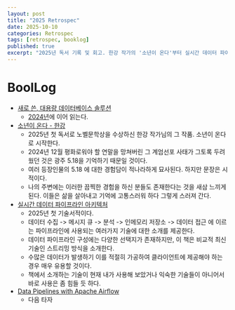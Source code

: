 ```yaml
---
layout: post
title: "2025 Retrospec"
date: 2025-10-10
categories: Retrospec
tags: [retrospec, booklog]
published: true
excerpt: "2025년 독서 기록 및 회고. 한강 작가의 '소년이 온다'부터 실시간 데이터 파이프라인, Apache Airflow까지 기술서와 문학을 아우르는 독서 여정."
---
```


# BoolLog

- [새로 쓴, 대용량 데이터베이스 솔루션](https://product.kyobobook.co.kr/detail/S000001562334)
  - [2024년](/blog/diary/2024-retrospec)에 이어 읽는다.
- [소년이 온다 - 한강](https://product.kyobobook.co.kr/detail/S000000610612)
  - 2025년 첫 독서로 노벨문학상을 수상하신 한강 작가님의 그 작품. 소년이 온다로 시작한다.
  - 2024년 12월 평화로워야 할 연말을 망쳐버린 그 계엄선포 사태가 그토록 두려웠던 것은 광주 5.18을 기억하기 때문일 것이다.
  - 여러 등장인물의 5.18 에 대한 경험담이 적나라하게 묘사된다. 하지만 문장은 시적이다.
  - 나의 주변에는 이러한 끔찍한 경험을 하신 분들도 존재한다는 것을 새삼 느끼게 된다. 이들은 삶을 살아내고 기억에 고통스러워 하다 그렇게 스러져 간다.
- [실시간 데이터 파이프라인 아키텍처](https://product.kyobobook.co.kr/detail/S000200716128)
  - 2025년 첫 기술서적이다.
  - 데이터 수집 -> 메시지 큐 -> 분석 -> 인메모리 저장소 -> 데이터 접근 에 이르는 파이프라인에 사용되는 여러가지 기술에 대한 소개를 제공한다.
  - 데이터 파이프라인 구성에는 다양한 선택지가 존재하지만, 이 책은 비교적 최신 기술인 스트리밍 방식을 소개한다.
  - 수많은 데이터가 발생하기 이를 적절히 가공하여 클라이언트에 제공해야 하는 경우 매우 유용할 것이다.
  - 책에서 소개하는 기술이 현재 내가 사용해 보았거나 익숙한 기술들이 아니어서 바로 사용은 좀 힘들 듯 하다.
- [Data Pipelines with Apache Airflow](https://product.kyobobook.co.kr/detail/S000001952239)
  - 다음 타자
